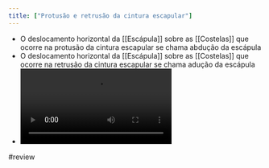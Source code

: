 ```yaml
---
title: ["Protusão e retrusão da cintura escapular"]
---
```

+ O deslocamento horizontal da [[Escápula]] sobre as [[Costelas]] que ocorre na protusão da cintura escapular se chama abdução da escápula
+ O deslocamento horizontal da [[Escápula]] sobre as [[Costelas]] que ocorre na retrusão da cintura escapular se chama adução da escápula
+ ![videoplayback.mp4](videoplayback.mp4)

#review 